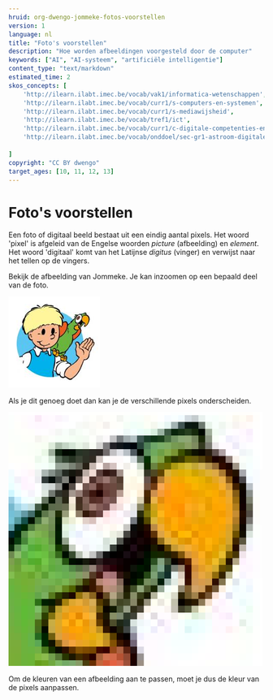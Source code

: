 ```yaml
---
hruid: org-dwengo-jommeke-fotos-voorstellen
version: 1
language: nl
title: "Foto's voorstellen"
description: "Hoe worden afbeeldingen voorgesteld door de computer"
keywords: ["AI", "AI-systeem", "artificiële intelligentie"]
content_type: "text/markdown"
estimated_time: 2
skos_concepts: [
    'http://ilearn.ilabt.imec.be/vocab/vak1/informatica-wetenschappen', 
    'http://ilearn.ilabt.imec.be/vocab/curr1/s-computers-en-systemen',
    'http://ilearn.ilabt.imec.be/vocab/curr1/s-mediawijsheid',
    'http://ilearn.ilabt.imec.be/vocab/tref1/ict',
    'http://ilearn.ilabt.imec.be/vocab/curr1/c-digitale-competenties-en-mediawijsheid',
    'http://ilearn.ilabt.imec.be/vocab/onddoel/sec-gr1-astroom-digitale-competenties-en-mediawijsheid-4.5',

]
copyright: "CC BY dwengo"
target_ages: [10, 11, 12, 13]
---
```


# Foto's voorstellen

Een foto of digitaal beeld bestaat uit een eindig aantal pixels. Het woord 'pixel' is afgeleid van de Engelse woorden *picture* (afbeelding) en *element*. Het woord 'digitaal' komt van het Latijnse *digitus* (vinger) en verwijst naar het tellen op de vingers. 

Bekijk de afbeelding van Jommeke. Je kan inzoomen op een bepaald deel van de foto. 

![](embed/banner_jommeke_2.png) 

Als je dit genoeg doet dan kan je de verschillende pixels onderscheiden. 

![](embed/banner_jommeke_22.png) 

Om de kleuren van een afbeelding aan te passen, moet je dus de kleur van de pixels aanpassen. 